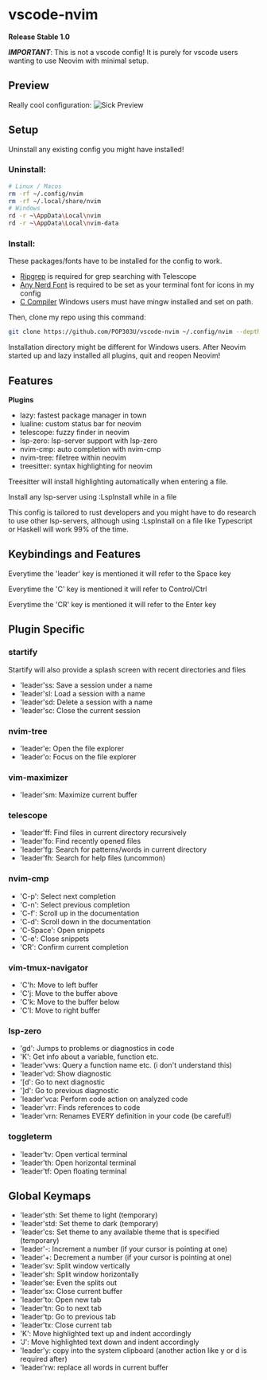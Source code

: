 # vscode-nvim

**Release Stable 1.0**

***IMPORTANT***:
This is not a vscode config! It is purely for vscode users wanting to use Neovim with minimal setup.

## Preview

Really cool configuration:
![Sick Preview](https://github.com/POP303U/vscode-nvim/assets/115036828/3ec5ae21-4e19-4b5a-bc43-4c9d6e9adfad)

## Setup

Uninstall any existing config you might have installed!

### Uninstall:

```bash
# Linux / Macos
rm -rf ~/.config/nvim
rm -rf ~/.local/share/nvim
# Windows
rd -r ~\AppData\Local\nvim
rd -r ~\AppData\Local\nvim-data
```


### Install:

These packages/fonts have to be installed for the config to work.
+ [Ripgrep](https://github.com/BurntSushi/ripgrep) is required for grep searching with Telescope 
+ [Any Nerd Font](https://www.nerdfonts.com/) is required to be set as your terminal font for icons in my config
+ [C Compiler](https://www.mingw-w64.org/downloads/) Windows users must have mingw installed and set on path.
  
Then, clone my repo using this command:
```bash
git clone https://github.com/POP303U/vscode-nvim ~/.config/nvim --depth 1 && nvim
```
Installation directory might be different for Windows users.
After Neovim started up and lazy installed all plugins, quit and reopen Neovim!

## Features

**Plugins**

+ lazy: fastest package manager in town 
+ lualine: custom status bar for neovim
+ telescope: fuzzy finder in neovim
+ lsp-zero: lsp-server support with lsp-zero
+ nvim-cmp: auto completion with nvim-cmp
+ nvim-tree: filetree within neovim
+ treesitter: syntax highlighting for neovim

Treesitter will install highlighting automatically when entering a file.

Install any lsp-server using :LspInstall while in a file

This config is tailored to rust developers and you might have to do research to use other lsp-servers,
although using :LspInstall on a file like Typescript or Haskell will work 99% of the time.

## Keybindings and Features

Everytime the 'leader' key is mentioned it will refer to the Space key

Everytime the 'C' key is mentioned it will refer to Control/Ctrl

Everytime the 'CR' key is mentioned it will refer to the Enter key

## Plugin Specific

### startify
Startify will also provide a splash screen with recent directories and files
+ 'leader'ss: Save a session under a name  
+ 'leader'sl: Load a session with a name
+ 'leader'sd: Delete a session with a name 
+ 'leader'sc: Close the current session  

### nvim-tree
+ 'leader'e: Open the file explorer
+ 'leader'o: Focus on the file explorer

### vim-maximizer
+ 'leader'sm: Maximize current buffer

### telescope 
+ 'leader'ff: Find files in current directory recursively
+ 'leader'fo: Find recently opened files
+ 'leader'fg: Search for patterns/words in current directory 
+ 'leader'fh: Search for help files (uncommon)

### nvim-cmp
+ 'C-p': Select next completion
+ 'C-n': Select previous completion
+ 'C-f': Scroll up in the documentation
+ 'C-d': Scroll down in the documentation
+ 'C-Space': Open snippets
+ 'C-e': Close snippets
+ 'CR': Confirm current completion

### vim-tmux-navigator
+ 'C'h: Move to left buffer
+ 'C'j: Move to the buffer above
+ 'C'k: Move to the buffer below
+ 'C'l: Move to right buffer

### lsp-zero
+ 'gd': Jumps to problems or diagnostics in code
+ 'K': Get info about a variable, function etc.
+ 'leader'vws: Query a function name etc. (i don't understand this)
+ 'leader'vd: Show diagnostic
+ '[d': Go to next diagnostic
+ ']d': Go to previous diagnostic
+ 'leader'vca: Perform code action on analyzed code
+ 'leader'vrr: Finds references to code
+ 'leader'vrn: Renames EVERY definition in your code (be careful!)

### toggleterm
+ 'leader'tv: Open vertical terminal
+ 'leader'th: Open horizontal terminal
+ 'leader'tf: Open floating terminal

## Global Keymaps

+ 'leader'sth: Set theme to light (temporary)
+ 'leader'std: Set theme to dark (temporary)
+ 'leader'cs: Set theme to any available theme that is specified (temporary)
+ 'leader'-: Increment a number (if your cursor is pointing at one)
+ 'leader'+: Decrement a number (if your cursor is pointing at one)
+ 'leader'sv: Split window vertically
+ 'leader'sh: Split window horizontally
+ 'leader'se: Even the splits out
+ 'leader'sx: Close current buffer
+ 'leader'to: Open new tab
+ 'leader'tn: Go to next tab
+ 'leader'tp: Go to previous tab
+ 'leader'tx: Close current tab
+ 'K': Move highlighted text up and indent accordingly
+ 'J': Move highlighted text down and indent accordingly
+ 'leader'y: copy into the system clipboard (another action like y or d is required after)
+ 'leader'rw: replace all words in current buffer

